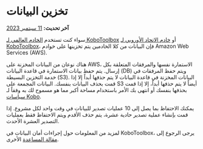 # تخزين البيانات
**آخر تحديث:** <a href="https://github.com/kobotoolbox/docs/blob/592a15ee470fa144eeac9850c6b6a648c4755306/source/data_storage.md" class="reference">11 سبتمبر 2023</a>

سواء كنت تستخدم [الخادم العالمي لـ KoboToolbox](https://kf.kobotoolbox.org/) أو
[خادم الاتحاد الأوروبي لـ KoboToolbox](https://eu.kobotoolbox.org/)، فإن البيانات من
كلا الخادمين يتم تخزينها على خوادم Amazon Web Services (AWS).

هناك نوعان من البيانات المخزنة على AWS، الاستمارة نفسها والمرفقات
المتعلقة بكل إرسال. يتم حفظ بيانات الاستمارة في قاعدة البيانات (DB)
ويتم حفظ المرفقات في خدمة التخزين البسيطة (S3). البيانات المخزنة
في قاعدة البيانات لا يتم حذفها أبداً إلا إذا قمت بحذف البيانات بنفسك. البيانات
المجمعة على S3 أيضاً لا يتم حذفها أبداً، إلا إذا قمت بحذفها بنفسك أو
انتهى بك الأمر باستخدام مساحة أكبر مما هو مسموح لك به وفقاً لـ
[سياسات Kobo](creating_account.md).

يمكنك الاحتفاظ بما يصل إلى 10 عمليات تصدير للبيانات في وقت واحد لكل مشروع. إذا قمت بإنشاء
عملية تصدير حادية عشرة، يتم حذف الأقدم ويتم الاحتفاظ فقط بعمليات التصدير العشرة الأحدث.

لمزيد من المعلومات حول إجراءات أمان البيانات في KoboToolbox، يرجى الرجوع إلى
[مقالة المساعدة](is_my_data_safe.md) الأخرى.